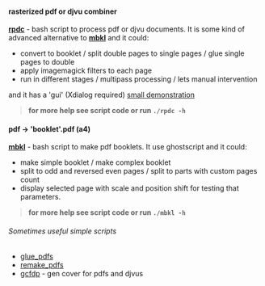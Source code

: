 #### rasterized pdf or djvu combiner
[**rpdc**](rpdc) - bash script to process pdf or djvu documents. It is some kind of  advanced alternative to [**mbkl**](mbkl) and it could:
- convert to booklet / split double pages to single pages / glue single pages to double
- apply imagemagick filters to each page
- run in different stages / multipass processing / lets manual intervention

and it has a 'gui' (Xdialog required) [small demonstration](https://youtu.be/QKu--FICZ3M)
> **for more help see script code or run `./rpdc -h`**
#### pdf -> 'booklet'.pdf (a4)
[**mbkl**](mbkl) - bash script to make pdf booklets. It use ghostscript and it could:
- make simple booklet / make complex booklet
- split to odd and reversed even pages / split to parts with custom pages count
- display selected page with scale and position shift for testing that parameters.
> **for more help see script code or run `./mbkl -h`**
###### Sometimes useful simple scripts
- [glue_pdfs](glue_pdfs)
- [remake_pdfs](remake_pdfs)
- [gcfdp](gcfdp) - gen cover for pdfs and djvus
